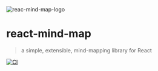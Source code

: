 <picture>
  <source media="(prefers-color-scheme: dark)" srcset="https://github.com/someguynamedmatt/react-mind-map/blob/master/mind-map.png?raw=true">
  <source media="(prefers-color-scheme: light)" srcset="https://github.com/someguynamedmatt/react-mind-map/blob/master/mind-map.png?raw=true">
  <img alt="reac-mind-map-logo" src="https://github.com/someguynamedmatt/react-mind-map/blob/master/mind-map.png?raw=true">
</picture>

# react-mind-map
> a simple, extensible, mind-mapping library for React

[![CI](https://github.com/someguynamedmatt/react-mind-map/actions/workflows/ci.yml/badge.svg?branch=master)](https://github.com/someguynamedmatt/react-mind-map/actions/workflows/ci.yml)
